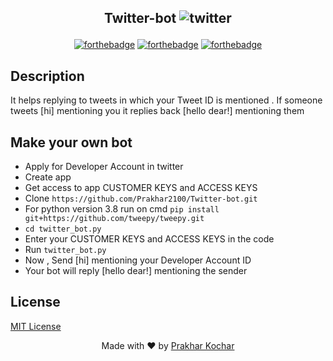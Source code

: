 <h2 align = 'center'>
  
  Twitter-bot 
  ![twitter](http://i.imgur.com/tXSoThF.png)

</h2>




<div align = 'center'>
              
[![forthebadge](http://forthebadge.com/images/badges/built-with-love.svg)](http://forthebadge.com)
[![forthebadge](https://forthebadge.com/images/badges/made-with-python.svg)](https://forthebadge.com)
[![forthebadge](https://forthebadge.com/images/badges/check-it-out.svg)](https://forthebadge.com) 

</div>


## Description
It helps replying to tweets in which your Tweet ID is mentioned .
If someone tweets [hi] mentioning you it replies back [hello dear!] mentioning them

## Make your own bot
- Apply for Developer Account in twitter
- Create app 
- Get access to app CUSTOMER KEYS and ACCESS KEYS
- Clone `https://github.com/Prakhar2100/Twitter-bot.git`
- For python version 3.8 run on cmd `pip install git+https://github.com/tweepy/tweepy.git`
- `cd twitter_bot.py`
- Enter your CUSTOMER KEYS and ACCESS KEYS in the code
- Run `twitter_bot.py`
- Now , Send [hi] mentioning your Developer Account ID 
- Your bot will reply [hello dear!] mentioning the sender


## License

[MIT License](LICENSE)


<p align="center"> Made with ❤ by <a href="https://github.com/Prakhar2100">Prakhar Kochar</a></p>

